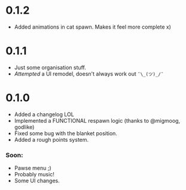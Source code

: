 # 0.1.2

- Added animations in cat spawn. Makes it feel more complete x)

# 0.1.1

- Just some organisation stuff.
- *Attempted* a UI remodel, doesn't always work out `¯\_(ツ)_/¯`

# 0.1.0

- Added a changelog LOL
- Implemented a FUNCTIONAL respawn logic (thanks to @migmoog, godlike)
- Fixed some bug with the blanket position.
- Added a rough points system.

### Soon:
- Pawse menu ;)
- Probably music!
- Some UI changes.
